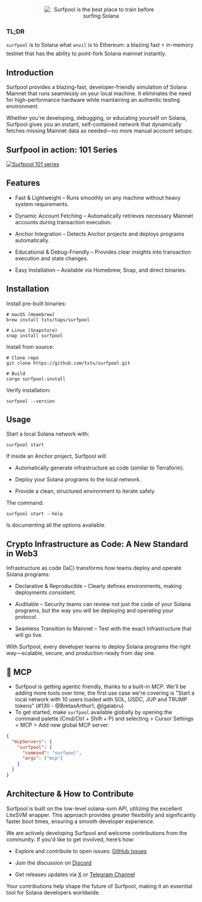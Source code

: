 <div align="center">
  <picture>
      <source media="(prefers-color-scheme: dark)" srcset="https://raw.githubusercontent.com/txtx/surfpool/main/doc/assets/surfpool-github-hero-dark.png">
      <source media="(prefers-color-scheme: light)" srcset="https://raw.githubusercontent.com/txtx/surfpool/main/doc/assets/surfpool-github-hero-light.png">
      <img alt="Surfpool is the best place to train before surfing Solana" style="max-width: 60%;">
  </picture>
</div>

### TL;DR

`surfpool` is to Solana what `anvil` is to Ethereum: a blazing fast ⚡️ in-memory testnet that has the ability to point-fork Solana mainnet instantly.

## Introduction

Surfpool provides a blazing-fast, developer-friendly simulation of Solana Mainnet that runs seamlessly on your local machine. It eliminates the need for high-performance hardware while maintaining an authentic testing environment.

Whether you're developing, debugging, or educating yourself on Solana, Surfpool gives you an instant, self-contained network that dynamically fetches missing Mainnet data as needed—no more manual account setups.

## Surfpool in action: 101 Series 

<a href="https://www.youtube.com/playlist?list=PL0FMgRjJMRzO1FdunpMS-aUS4GNkgyr3T">
  <picture>
    <source srcset="https://raw.githubusercontent.com/txtx/surfpool/main/doc/assets/youtube.png">
    <img alt="Surfpool 101 series" style="max-width: 100%;">
  </picture>
</a>

## Features

- Fast & Lightweight – Runs smoothly on any machine without heavy system requirements.

- Dynamic Account Fetching – Automatically retrieves necessary Mainnet accounts during transaction execution.

- Anchor Integration – Detects Anchor projects and deploys programs automatically.

- Educational & Debug-Friendly – Provides clear insights into transaction execution and state changes.

- Easy Installation – Available via Homebrew, Snap, and direct binaries.

## Installation

Install pre-built binaries:

```console
# macOS (Homebrew)
brew install txtx/taps/surfpool

# Linux (Snapstore)
snap install surfpool
```


Install from source:

```console
# Clone repo
git clone https://github.com/txtx/surfpool.git

# Build
cargo surfpool-install
```


Verify installation:

```console
surfpool --version
```

## Usage

Start a local Solana network with:

```console
surfpool start
```

If inside an Anchor project, Surfpool will:

- Automatically generate infrastructure as code (similar to Terraform).

- Deploy your Solana programs to the local network.

- Provide a clean, structured environment to iterate safely.

The command:

```console
surfpool start --help
```

Is documenting all the options available.

## Crypto Infrastructure as Code: A New Standard in Web3

Infrastructure as code (IaC) transforms how teams deploy and operate Solana programs:

- Declarative & Reproducible – Clearly defines environments, making deployments consistent.

- Auditable – Security teams can review not just the code of your Solana programs, but the way you will be deploying and operating your protocol.

- Seamless Transition to Mainnet – Test with the exact infrastructure that will go live.

With Surfpool, every developer learns to deploy Solana programs the right way—scalable, secure, and production-ready from day one.

## 🤖 MCP

- Surfpool is getting agentic friendly, thanks to a built-in MCP. We'll be adding more tools over time, the first use case we're covering is "Start a local network with 10 users loaded with SOL, USDC, JUP and TRUMP tokens" (#130 - @BretasArthur1, @lgalabru)
- To get started, make `surfpool` available globally by opening the command palette (Cmd/Ctrl + Shift + P) and selecting > Cursor Settings > MCP > Add new global MCP server:
```json
{
  "mcpServers": {
    "surfpool": {
      "command": "surfpool",
      "args": ["mcp"]
    }
  }
}
```

## Architecture & How to Contribute

Surfpool is built on the low-level solana-svm API, utilizing the excellent LiteSVM wrapper. This approach provides greater flexibility and significantly faster boot times, ensuring a smooth developer experience.

We are actively developing Surfpool and welcome contributions from the community. If you'd like to get involved, here’s how:

- Explore and contribute to open issues: [GitHub Issues](https://github.com/txtx/surfpool/issues?q=is%3Aissue%20state%3Aopen%20label%3A%22help%20wanted%22)

- Join the discussion on [Discord](https://discord.gg/VxZhMqdd)

- Get releases updates via [X](https://x.com/txtx_sol) or [Telegram Channel](https://t.me/surfpool)

Your contributions help shape the future of Surfpool, making it an essential tool for Solana developers worldwide.
